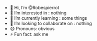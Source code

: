 - 👋 Hi, I’m @Robespierrot
- 👀 I’m interested in : nothing
- 🌱 I’m currently learning : some things
- 💞️ I’m looking to collaborate on : nothing
- 😄 Pronouns: obvious
- ⚡ Fun fact: ask me

<!---
Robespierrot/Robespierrot is a ✨ special ✨ repository because its `README.md` (this file) appears on your GitHub profile.
You can click the Preview link to take a look at your changes.
--->
